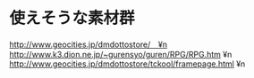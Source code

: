 # 使えそうな素材群

http://www.geocities.jp/dmdottostore/　¥n
http://www.k3.dion.ne.jp/~gurensyo/guren/RPG/RPG.htm ¥n
http://www.geocities.jp/dmdottostore/tckool/framepage.html ¥n

